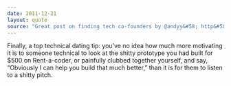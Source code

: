 ```yaml
---
date: 2011-12-21
layout: quote
source: "Great post on finding tech co-founders by @andyy&#58; http&#58;//www.kernelmag.com/scene/2011/12/desperately-seeking-sysadmins/"
---
```


Finally, a top technical dating tip: you’ve no idea how much more motivating it is to someone technical to look at the shitty prototype you had built for $500 on Rent-a-coder, or painfully clubbed together yourself, and say, “Obviously I can help you build that much better,” than it is for them to listen to a shitty pitch.
